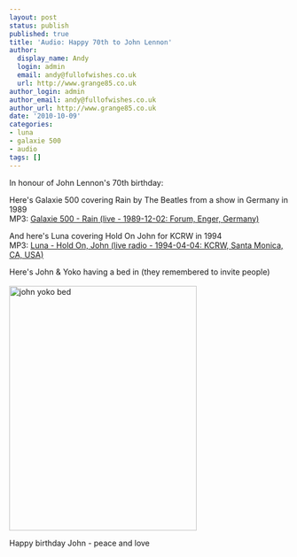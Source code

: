 ```yaml
---
layout: post
status: publish
published: true
title: 'Audio: Happy 70th to John Lennon'
author:
  display_name: Andy
  login: admin
  email: andy@fullofwishes.co.uk
  url: http://www.grange85.co.uk
author_login: admin
author_email: andy@fullofwishes.co.uk
author_url: http://www.grange85.co.uk
date: '2010-10-09'
categories:
- luna
- galaxie 500
- audio
tags: []
---
```

<div>In honour of John Lennon&#39;s 70th birthday:
<p />Here&#39;s Galaxie 500 covering Rain by The Beatles from a show in Germany in 1989<br />MP3: <a href="http://www.box.net/shared/pi064amf3s">Galaxie 500 - Rain (live - 1989-12-02: Forum, Enger, Germany)</a>
<p /> And here&#39;s Luna covering Hold On John for KCRW in 1994<br />MP3: <a href="http://www.box.net/shared/vorjdibxyy">Luna - Hold On, John (live radio - 1994-04-04: KCRW, Santa Monica, CA, USA)</a>
<p />Here&#39;s John & Yoko having a bed in (they remembered to invite people)<br /> <br />
<a href="http://www.flickr.com/photos/31243053@N03/3381033468/" title="john yoko bed by wowwblog4, on Flickr"><img class="aligncenter" src="https://farm4.staticflickr.com/3539/3381033468_23588e1022.jpg" width="338" height="442" alt="john yoko bed"></a></p>
<p />Happy birthday John - peace and love   </div>
